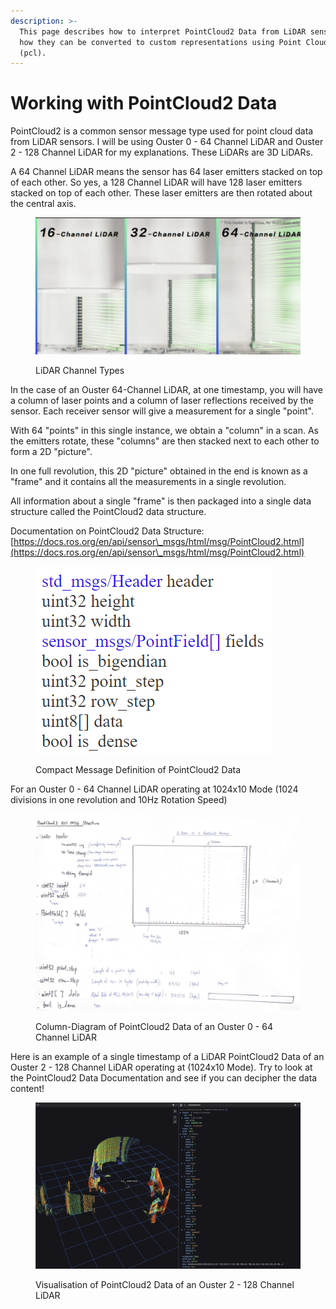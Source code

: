 ```yaml
---
description: >-
  This page describes how to interpret PointCloud2 Data from LiDAR sensors and
  how they can be converted to custom representations using Point Cloud Library
  (pcl).
---
```


# Working with PointCloud2 Data

PointCloud2 is a common sensor message type used for point cloud data from LiDAR sensors. I will be using Ouster 0 - 64 Channel LiDAR and Ouster 2 - 128 Channel LiDAR for my explanations. These LiDARs are 3D LiDARs.

A 64 Channel LiDAR means the sensor has 64 laser emitters stacked on top of each other. So yes, a 128 Channel LiDAR will have 128 laser emitters stacked on top of each other. These laser emitters are then rotated about the central axis.&#x20;

<figure><img src="../.gitbook/assets/image (5).png" alt=""><figcaption><p>LiDAR Channel Types</p></figcaption></figure>

In the case of an Ouster 64-Channel LiDAR, at one timestamp, you will have a column of laser points and a column of laser reflections received by the sensor. Each receiver sensor will give a measurement for a single "point".&#x20;

With 64 "points" in this single instance, we obtain a "column" in a scan. As the emitters rotate, these "columns" are then stacked next to each other to form a 2D "picture".&#x20;

In one full revolution, this 2D "picture" obtained in the end is known as a "frame" and it contains all the measurements in a single revolution.&#x20;

All information about a single "frame" is then packaged into a single data structure called the PointCloud2 data structure.

Documentation on PointCloud2 Data Structure: [https://docs.ros.org/en/api/sensor\_msgs/html/msg/PointCloud2.html](https://docs.ros.org/en/api/sensor\_msgs/html/msg/PointCloud2.html)

<figure><img src="../.gitbook/assets/image (1).png" alt=""><figcaption><p>Compact Message Definition of PointCloud2 Data</p></figcaption></figure>



For an Ouster 0 - 64 Channel LiDAR operating at 1024x10 Mode (1024 divisions in one revolution and 10Hz Rotation Speed)

<figure><img src="../.gitbook/assets/image (3).png" alt=""><figcaption><p>Column-Diagram of PointCloud2 Data of an Ouster 0 - 64 Channel LiDAR</p></figcaption></figure>



Here is an example of a single timestamp of a LiDAR PointCloud2 Data of an Ouster 2 - 128 Channel LiDAR operating at (1024x10 Mode). Try to look at the PointCloud2 Data Documentation and see if you can decipher the data content!

<figure><img src="../.gitbook/assets/image.png" alt=""><figcaption><p>Visualisation of PointCloud2 Data of an Ouster 2 - 128 Channel LiDAR</p></figcaption></figure>

